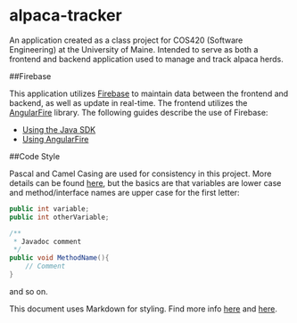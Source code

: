 alpaca-tracker
==============

An application created as a class project for COS420 (Software Engineering) at the University of Maine. Intended to serve as both a frontend and backend application used to manage and track alpaca herds.

##Firebase

This application utilizes [Firebase](https://www.firebase.com/) to maintain data between the frontend and backend, as well as update in real-time. The frontend utilizes the [AngularFire](https://github.com/firebase/angularFire) library. The following guides describe the use of Firebase:

- [Using the Java SDK](https://www.firebase.com/docs/java-quickstart.html)
- [Using AngularFire](https://www.firebase.com/quickstart/angularjs.html)

##Code Style

Pascal and Camel Casing are used for consistency in this project. More details can be found [here](http://msdn.microsoft.com/en-us/library/x2dbyw72(v=vs.71).aspx),  but the basics are that variables are lower case and method/interface names are upper case for the first letter:

```java
public int variable;
public int otherVariable;

/**
 * Javadoc comment
 */
public void MethodName(){
	// Comment
}
```

and so on.



This document uses Markdown for styling. Find more info [here](http://help.github.com/articles/markdown-basics)
and [here](http://help.github.com/articles/github-flavored-markdown).
